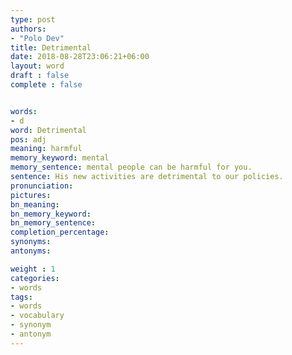 ```yaml
---
type: post
authors:
- "Polo Dev"
title: Detrimental
date: 2018-08-28T23:06:21+06:00
layout: word
draft : false
complete : false


words:
- d
word: Detrimental
pos: adj
meaning: harmful
memory_keyword: mental
memory_sentence: mental people can be harmful for you.
sentence: His new activities are detrimental to our policies.
pronunciation:
pictures:
bn_meaning:
bn_memory_keyword:
bn_memory_sentence:
completion_percentage:
synonyms:
antonyms:

weight : 1
categories:
- words
tags:
- words
- vocabulary
- synonym
- antonym
---
```

